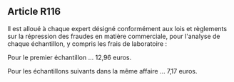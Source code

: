 Article R116
----
Il est alloué à chaque expert désigné conformément aux lois et règlements sur la
répression des fraudes en matière commerciale, pour l'analyse de chaque
échantillon, y compris les frais de laboratoire :

Pour le premier échantillon ... 12,96 euros.

Pour les échantillons suivants dans la même affaire ... 7,17 euros.
